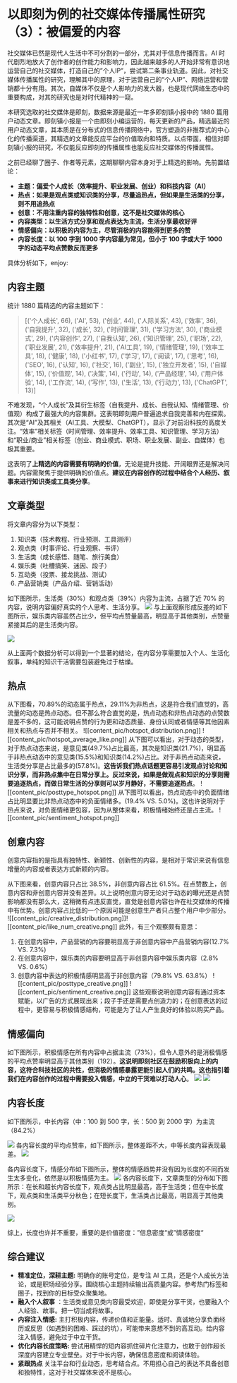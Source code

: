 # 以即刻为例的社交媒体传播属性研究（3）：被偏爱的内容

社交媒体已然是现代人生活中不可分割的一部分，尤其对于信息传播而言。AI 时代剧烈地放大了创作者的创作能力和影响力，因此越来越多的人开始非常有意识地运营自己的社交媒体，打造自己的”个人IP”，尝试第二条事业轨道。因此，对社交媒体传播属性的研究，理解其中的原理，对于运营自己的“个人IP”、网络运营和营销都十分有用。其次，自媒体不仅是个人影响力的发大器，也是现代网络生态中的重要构成，对其的研究也是对时代精神的一窥。

本研究选取的社交媒体是即刻，数据来源是最近一年多即刻镇小报中的 1880 篇用户动态文章。即刻镇小报是一个由即刻小编运营的，每天更新的产品，精选最近的用户动态文章，其本质是在分布式的信息传播网络中，官方塑造的非推荐式的中心化的传播渠道，其精选的文章能反应平台的价值取向和特质。以点带面，相信对即刻镇小报的研究，不仅能反应即刻的传播属性也能反应社交媒体的传播属性。

之前已经聊了圈子、作者等元素，这期聊聊内容本身对于上精选的影响。先前置结论：
- **主题：偏爱个人成长（效率提升、职业发展、创业）和科技内容（AI）**
- **热点：如果是观点类或知识类的分享，尽量追热点，但如果是生活类的分享，则不用追热点**
- **创意：不用注重内容的独特性和创意，这不是社交媒体的核心**
- **内容类型：以生活方式分享和观点表达为主流，生活分享最收好评**
- **情感偏向：以积极的内容为主，尽管消极的内容能得到更多的赞**
- **内容长度：以 100 字到 1000 字内容最为常见，但小于 100 字或大于 1000 字的动态平均点赞数反而更多**

具体分析如下，enjoy:

## 内容主题
统计 1880 篇精选的内容主题如下：

> [('个人成长', 66), ('AI', 53), ('创业', 44), ('人际关系', 43), ('效率', 36), ('自我提升', 32), ('成长', 32), ('时间管理', 31), ('学习方法', 30), ('商业模式', 29), ('内容创作', 27), ('自我认知', 26), ('知识管理', 25), ('职场', 22), ('职业发展', 21), ('效率提升', 21), ('AI工具', 19), ('情绪管理', 19), ('效率工具', 18), ('健康', 18), ('小红书', 17), ('学习', 17), ('阅读', 17), ('思考', 16), ('SEO', 16), ('认知', 16), ('社交', 16), ('副业', 15), ('独立开发者', 15), ('自媒体', 15), ('价值观', 14), ('决策', 14), ('行动', 14), ('产品经理', 14), ('用户体验', 14), ('工作流', 14), ('写作', 13), ('生活', 13), ('行动力', 13), ('ChatGPT', 13)]

不难发现，“个人成长”及其衍生标签（自我提升、成长、自我认知、情绪管理、价值观）构成了最强大的内容集群。这表明即刻用户普遍追求自我完善和内在探索。其次是“AI”及其相关（AI工具、大模型、ChatGPT），显示了对前沿科技的高度关注。“效率”相关标签（时间管理、效率提升、效率工具、知识管理、学习方法）和“职业/商业”相关标签（创业、商业模式、职场、职业发展、副业、自媒体）也极其重要。

这表明了**上精选的内容需要有明确的价值**，无论是提升技能、开阔眼界还是解决问题。内容需聚焦于提供明确的价值点。**建议在内容创作的过程中结合个人经历、叙事来进行知识类或工具类分享**。

## 文章类型
将文章内容分为以下类型：
1. 知识类（技术教程、行业预测、工具测评）
2. 观点类（时事评论、行业观察、书评）
3. 生活类（成长感悟、随笔、旅行美食）
4. 娱乐类（吐槽搞笑、迷因、段子）
5. 互动类（投票、接龙挑战、测试）
6. 产品营销类（产品介绍、营销活动）

如下图所示，生活类（30%）和观点类（39%）内容为主流，占据了近 70% 的内容，说明内容偏好真实的个人思考、生活分享。
![](content_pic/posttype.png)
与上面观察形成反差的如下图所示，娱乐类内容虽然占比少，但平均点赞量最高，明显高于其他类别，点赞量紧接其后的是生活类内容。

![](content_pic/posttype_average_likenum.png)

从上面两个数据分析可以得到一个显著的结论，在内容分享需要加入个人、生活化叙事，单纯的知识干活需要包装避免过于枯燥。

## 热点
从下图看，70.89%的动态属于热点，29.11%为非热点，这是符合我们直觉的，高流量的动态是热点动态。但不那么符合直觉的是，热点动态和非热点动态的点赞数是差不多的，这可能说明点赞的行为更和动态质量、身份认同或者情感等其他因素相关和热点与否并不相关。
![[content_pic/hotspot_distribution.png]]
![[content_pic/hotspot_average_like.png]]
从下图可以看出，对于动态的类型，对于热点动态来说，是意见类(49.7%)占比最高，其次是知识类(21.7%)，明显高于非热点动态中的意见类(15.5%)和知识类(14.2%)占比。对于非热点动态来说，生活类分享是占比最多的(57.8%)。**这告诉我们热点话题更容易引发观点讨论和知识分享，而非热点集中在日常分享上。反过来说，如果是做观点和知识的分享则需要追逐热点，而做日常生活的分享则可以岁月静好，不需要追逐热点**。
![[content_pic/posttype_hotspot.png]]
从下图可以看出，热点动态中的负面情绪占比明显要比非热点动态中的负面情绪多。(19.4% VS. 5.0%)。这也许说明对于热点来说，对负面情绪更包容，因为从整体来看，积极情绪始终还是占主流。
![[content_pic/sentiment_hotspot.png]]
## 创意内容
创意内容指的是指具有独特性、新颖性、创新性的内容，是相对于常识来说有信息增量的内容或者表达方式新颖的内容。

从下图来看，创意内容只占比 38.5%，非创意内容占比 61.5%。在点赞数上，创意内容和非创意内容并没有差异。以上说明创意内容无论对于动态的曝光还是点赞影响都没有那么大，这稍微有点违反直觉，直觉是创意内容也许在社交媒体的传播中有优势。创意内容占比低的一个原因可能是创意生产者只占整个用户中少部分。
![[content_pic/creative_distribution.png]]![[content_pic/like_num_creative.png]]
此外，有三个观察颇有意思：
1. 在创意内容中，产品营销的内容要明显高于非创意内容中产品营销内容(12.7% VS. 7.3%)
2. 在创意内容中，娱乐类的内容要明显高于非创意内容中娱乐类内容（2.8% VS. 0.6%）
3. 创意内容中表达的积极情感明显高于非创意内容（79.8% VS. 63.8%）
![[content_pic/posttype_creative.png]]
![[content_pic/sentiment_creative.png]]
这些观察说明创意内容有通过资本赋能，以广告的方式展现出来；段子手还是需要点创造力的；在创意表达的过程中，更容易与积极情感结构，可能是为了让人产生良好的体验以购买产品。
## 情感偏向
如下图所示，积极情感在所有内容中占据主流（73%），但令人意外的是消极情感的平均点赞率明显高于其他类别（192）。**这说明即刻社区在鼓励积极向上的内容，这符合科技社区的共性，但消极的情感暴露更能引起人们的共鸣。这也指引着我们在内容创作的过程中需要投入情感，中立的干货难以打动人心**。
![](content_pic/sentiment_distribution.png)
![](content_pic/sentiment_average_likenum.png)
## 内容长度
如下图所示，中长内容（中：100 到 500 字，长：500 到 2000 字）为主流（84.2%）

![](content_pic/content_length_distribution.png)
各内容长度的平均点赞率，如下图所示，整体差距不大，中等长度内容表现最差。
![](content_pic/content_length_average_likenum.png)


各内容长度下，情感分布如下图所示，整体的情感趋势并没有因为长度的不同而发生太多变化，依然是以积极情感为主。
![](content_pic/content_length_sentiment.png)
各内容长度下，文章类型的分布如下图所示：在长和超长内容长度下，观点类占比明显最高，高于生活类；但在中长度下，观点类和生活类平分秋色；在短长度下，生活类占比最高，明显高于其他类别。

![](content_pic/contentlengthtype_posttype.png)

综上，长度也许并不重要，重要的是价值密度：”信息密度“或”情感密度“

## 综合建议
- **精准定位，深耕主题:** 明确你的账号定位，是专注 AI 工具，还是个人成长方法论，或是职场经验分享。围绕核心主题持续输出高质量内容。参考热门标签和圈子，找到你的目标受众聚集地。
- **融入个人叙事** ：生活类或意见类内容最受欢迎，即使是分享干货，也要融入个人经验、故事。把一切当成将故事。
- **内容注入情感:** 主打积极内容，传递价值和正能量。适时、真诚地分享负面经历或反思（如遇到的困难、踩过的坑），可能带来意想不到的高互动。给内容注入情感，避免过于中立干货。
- **优化内容长度策略:** 尝试用精悍的短内容抓住碎片化注意力，也敢于创作超长深度内容建立专业壁垒。对于中长内容，确保信息密度和阅读体验。
- **紧跟热点** 关注平台和行业动态，思考结合点。不用担心自己的表达不具备创意和独特性，这对于社交媒体来说不是核心。
